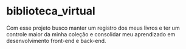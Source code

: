 # biblioteca_virtual
Com esse projeto busco manter um registro dos meus livros e ter um controle maior da minha coleção e  consolidar meu aprendizado em desenvolvimento front-end e back-end. 
